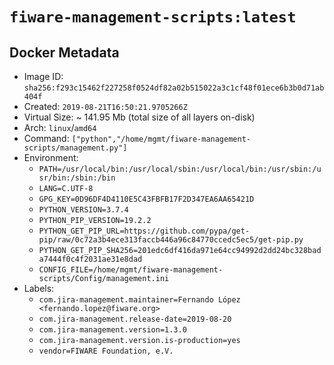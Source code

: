 # `fiware-management-scripts:latest`

## Docker Metadata
- Image ID: `sha256:f293c15462f227258f0524df82a02b515022a3c1cf48f01ece6b3b0d71ab404f`
- Created: `2019-08-21T16:50:21.9705266Z`
- Virtual Size: ~ 141.95 Mb
  (total size of all layers on-disk)
- Arch: `linux`/`amd64`
- Command: `["python","/home/mgmt/fiware-management-scripts/management.py"]`
- Environment:
  - `PATH=/usr/local/bin:/usr/local/sbin:/usr/local/bin:/usr/sbin:/usr/bin:/sbin:/bin`
  - `LANG=C.UTF-8`
  - `GPG_KEY=0D96DF4D4110E5C43FBFB17F2D347EA6AA65421D`
  - `PYTHON_VERSION=3.7.4`
  - `PYTHON_PIP_VERSION=19.2.2`
  - `PYTHON_GET_PIP_URL=https://github.com/pypa/get-pip/raw/0c72a3b4ece313faccb446a96c84770ccedc5ec5/get-pip.py`
  - `PYTHON_GET_PIP_SHA256=201edc6df416da971e64cc94992d2dd24bc328bada7444f0c4f2031ae31e8dad`
  - `CONFIG_FILE=/home/mgmt/fiware-management-scripts/Config/management.ini`
- Labels:
  - `com.jira-management.maintainer=Fernando López <fernando.lopez@fiware.org>`
  - `com.jira-management.release-date=2019-08-20`
  - `com.jira-management.version=1.3.0`
  - `com.jira-management.version.is-production=yes`
  - `vendor=FIWARE Foundation, e.V.`